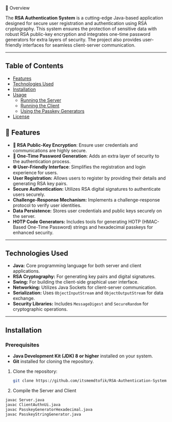 🚀 Overview

The **RSA Authentication System** is a cutting-edge Java-based application designed for secure user registration and authentication using RSA cryptography. This system ensures the protection of sensitive data with robust RSA public-key encryption and integrates one-time password generators for extra layers of security. The project also provides user-friendly interfaces for seamless client-server communication.

---

## Table of Contents

- [Features](#features)
- [Technologies Used](#technologies-used)
- [Installation](#installation)
- [Usage](#usage)
  - [Running the Server](#running-the-server)
  - [Running the Client](#running-the-client)
  - [Using the Passkey Generators](#using-the-passkey-generators)
- [License](#license)


## 🎯 Features

- **🔑 RSA Public-Key Encryption**: Ensure user credentials and communications are highly secure.
- **📱 One-Time Password Generation**: Adds an extra layer of security to the authentication process.
- **🌐 User-Friendly Interface**: Simplifies the registration and login experience for users.
- **User Registration:** Allows users to register by providing their details and generating RSA key pairs.
- **Secure Authentication:** Utilizes RSA digital signatures to authenticate users securely.
- **Challenge-Response Mechanism:** Implements a challenge-response protocol to verify user identities.
- **Data Persistence:** Stores user credentials and public keys securely on the server.
- **HOTP Code Generators:** Includes tools for generating HOTP (HMAC-Based One-Time Password) strings and hexadecimal passkeys for enhanced security.


---

## Technologies Used

- **Java:** Core programming language for both server and client applications.
- **RSA Cryptography:** For generating key pairs and digital signatures.
- **Swing:** For building the client-side graphical user interface.
- **Networking:** Utilizes Java Sockets for client-server communication.
- **Serialization:** Uses `ObjectInputStream` and `ObjectOutputStream` for data exchange.
- **Security Libraries:** Includes `MessageDigest` and `SecureRandom` for cryptographic operations.

---

## Installation

### Prerequisites

- **Java Development Kit (JDK) 8 or higher** installed on your system.
- **Git** installed for cloning the repository.


1. Clone the repository:
   ```bash
   git clone https://github.com/itsmemdtofik/RSA-Authentication-System.git

5. Compile the Server and Client
  ```bash
javac Server.java
javac ClientAuthnUi.java
javac PasskeyGeneratorHexadecimal.java
javac PasskeyStringGenerator.java
